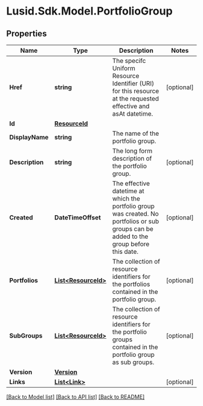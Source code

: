 # Lusid.Sdk.Model.PortfolioGroup
## Properties

Name | Type | Description | Notes
------------ | ------------- | ------------- | -------------
**Href** | **string** | The specifc Uniform Resource Identifier (URI) for this resource at the requested effective and asAt datetime. | [optional] 
**Id** | [**ResourceId**](ResourceId.md) |  | 
**DisplayName** | **string** | The name of the portfolio group. | 
**Description** | **string** | The long form description of the portfolio group. | [optional] 
**Created** | **DateTimeOffset** | The effective datetime at which the portfolio group was created. No portfolios or sub groups can be added to the group before this date. | [optional] 
**Portfolios** | [**List&lt;ResourceId&gt;**](ResourceId.md) | The collection of resource identifiers for the portfolios contained in the portfolio group. | [optional] 
**SubGroups** | [**List&lt;ResourceId&gt;**](ResourceId.md) | The collection of resource identifiers for the portfolio groups contained in the portfolio group as sub groups. | [optional] 
**Version** | [**Version**](Version.md) |  | 
**Links** | [**List&lt;Link&gt;**](Link.md) |  | [optional] 

[[Back to Model list]](../README.md#documentation-for-models) [[Back to API list]](../README.md#documentation-for-api-endpoints) [[Back to README]](../README.md)

